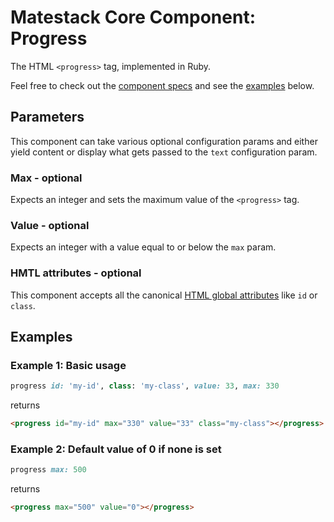 # Matestack Core Component: Progress

The HTML `<progress>` tag, implemented in Ruby.

Feel free to check out the [component specs](/spec/usage/components/progress_spec.rb) and see the [examples](#examples) below.

## Parameters
This component can take various optional configuration params and either yield content or display what gets passed to the `text` configuration param.

### Max - optional
Expects an integer and sets the maximum value of the `<progress>` tag.

### Value - optional
Expects an integer with a value equal to or below the `max` param.

### HMTL attributes - optional
This component accepts all the canonical [HTML global attributes](https://www.w3schools.com/tags/ref_standardattributes.asp) like `id` or `class`.

## Examples

### Example 1: Basic usage

```ruby
progress id: 'my-id', class: 'my-class', value: 33, max: 330
```

returns

```html
<progress id="my-id" max="330" value="33" class="my-class"></progress>
```

### Example 2: Default value of 0 if none is set

```ruby
progress max: 500
```

returns

```html
<progress max="500" value="0"></progress>
```
